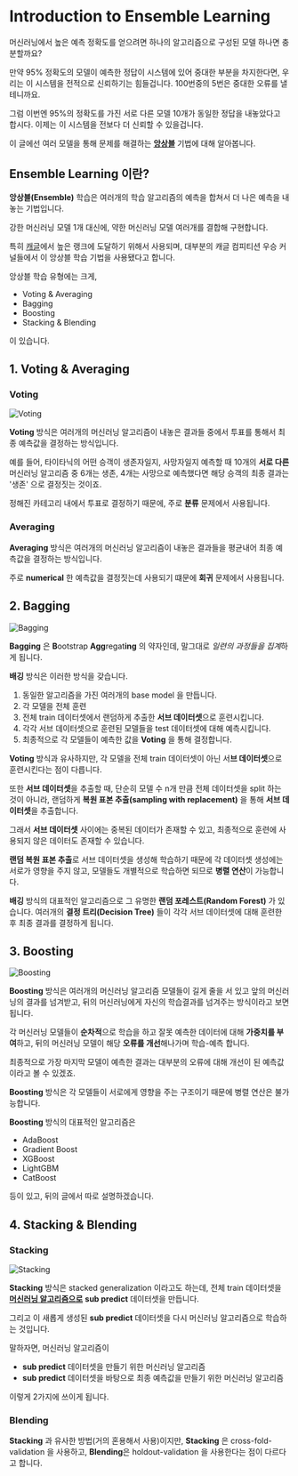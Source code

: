 # Introduction to Ensemble Learning



머신러닝에서 높은 예측 정확도를 얻으려면 하나의 알고리즘으로 구성된 모델 하나면 충분할까요?

만약 95% 정확도의 모델이 예측한 정답이 시스템에 있어 중대한 부분을 차지한다면, 우리는 이 시스템을 전적으로 신뢰하기는 힘들겁니다. 100번중의 5번은 중대한 오류를 낼테니까요.

그럼 이번엔 95%의 정확도를 가진 서로 다른 모델 10개가 동일한 정답을 내놓았다고 합시다. 이제는 이 시스템을 전보다 더 신뢰할 수 있을겁니다.

이 글에선 여러 모델을 통해 문제를 해결하는 <u>**앙상블**</u> 기법에 대해 알아봅니다.



## Ensemble Learning 이란?

**앙상블(Ensemble)** 학습은 여러개의 학습 알고리즘의 예측을 합쳐서 더 나은 예측을 내놓는 기법입니다.

강한 머신러닝 모델 1개 대신에, 약한 머신러닝 모델 여러개를 결합해 구현합니다.

특히 [캐글](https://www.kaggle.com/)에서 높은 랭크에 도달하기 위해서 사용되며, 대부분의 캐글 컴피티션 우승 커널들에서 이 앙상블 학습 기법을 사용됐다고 합니다.

앙상블 학습 유형에는 크게,

- Voting & Averaging
- Bagging
- Boosting
- Stacking & Blending

이 있습니다.



## 1. Voting & Averaging

### Voting

![Voting](introduction-to-ensemble-learning.assets/1568559769298.png)

**Voting** 방식은 여러개의 머신러닝 알고리즘이 내놓은 결과들 중에서 투표를 통해서 최종 예측값을 결정하는 방식입니다.

예를 들어, 타이타닉의 어떤 승객이 생존자일지, 사망자일지 예측할 때 10개의 **서로 다른** 머신러닝 알고리즘 중 6개는 생존, 4개는 사망으로 예측했다면 해당 승객의 최종 결과는 '생존' 으로 결정짓는 것이죠.

정해진 카테고리 내에서 투표로 결정하기 때문에, 주로 **분류** 문제에서 사용됩니다.

### Averaging

**Averaging** 방식은 여러개의 머신러닝 알고리즘이 내놓은 결과들을 평균내어 최종 예측값을 결정하는 방식입니다.

주로 **numerical** 한 예측값을 결정짓는데 사용되기 떄문에 **회귀** 문제에서 사용됩니다.



## 2. Bagging

![Bagging](introduction-to-ensemble-learning.assets/1568559881103.png)

**Bagging** 은 **B**ootstrap **Agg**regat**ing** 의 약자인데, 말그대로 *일련의 과정들을 집계*하게 됩니다.

**배깅** 방식은 이러한 방식을 갖습니다.

1. 동일한 알고리즘을 가진 여러개의 base model 을 만듭니다.
2. 각 모델을 전체 훈련 
3. 전체 train 데이터셋에서 랜덤하게 추출한 **서브 데이터셋**으로 훈련시킵니다.
4. 각각 서브 데이터셋으로 훈련된 모델들을 test 데이터셋에 대해 예측시킵니다.
5. 최종적으로 각 모델들이 예측한 값을 **Voting** 을 통해 결정합니다.

**Voting** 방식과 유사하지만, 각 모델을 전체 train 데이터셋이 아닌 서**브 데이터셋**으로 훈련시킨다는 점이 다릅니다.

또한 **서브 데이터셋**을 추출할 때,  단순히 모델 수 n개 만큼 전체 데이터셋을 split 하는 것이 아니라, 랜덤하게 **복원 표본 추출(sampling with replacement)** 을 통해 **서브 데이터셋**을 추출합니다.

그래서 **서브 데이터셋** 사이에는 중복된 데이터가 존재할 수 있고, 최종적으로 훈련에 사용되지 않은 데이터도 존재할 수 있습니다.

**랜덤 복원 표본 추출**로 서브 데이터셋을 생성해 학습하기 때문에 각 데이터셋 생성에는 서로가 영향을 주지 않고, 모델들도 개별적으로 학습하면 되므로 **병렬 연산**이 가능합니다.

**배깅** 방식의 대표적인 알고리즘으로 그 유명한 **랜덤 포레스트(Random Forest)** 가 있습니다. 여러개의 **결정 트리(Decision Tree)** 들이 각각 서브 데이터셋에 대해 훈련한 후 최종 결과를 결정하게 됩니다.



## 3. Boosting

![Boosting](introduction-to-ensemble-learning.assets/1568559902068.png)

**Boosting** 방식은 여러개의 머신러닝 알고리즘 모델들이 길게 줄을 서 있고 앞의 머신러닝의 결과를 넘겨받고, 뒤의 머신러닝에게 자신의 학습결과를 넘겨주는 방식이라고 보면 됩니다.

각 머신러닝 모델들이 **순차적**으로 학습을 하고 잘못 예측한 데이터에 대해 **가중치를 부여**하고, 뒤의 머신러닝 모델이 해당 **오류를 개선**해나가며 학습-예측 합니다.

최종적으로 가장 마지막 모델이 예측한 결과는 대부분의 오류에 대해 개선이 된 예측값이라고 볼 수 있겠죠.

**Boosting** 방식은 각 모델들이 서로에게 영향을 주는 구조이기 때문에 병렬 연산은 불가능합니다.

**Boosting** 방식의 대표적인 알고리즘은

- AdaBoost
- Gradient Boost
- XGBoost
- LightGBM
- CatBoost

등이 있고, 뒤의 글에서 따로 설명하겠습니다.



## 4. Stacking & Blending

### Stacking

![Stacking](introduction-to-ensemble-learning.assets/1568560109196.png)

**Stacking** 방식은 stacked generalization 이라고도 하는데, 전체 train 데이터셋을 <u>**머신러닝 알고리즘으로**</u> **sub predict** 데이터셋을 만듭니다.

그리고 이 새롭게 생성된 **sub predict** 데이터셋을 다시 머신러닝 알고리즘으로 학습하는 것입니다.

말하자면, 머신러닝 알고리즘이

- **sub predict** 데이터셋을 만들기 위한 머신러닝 알고리즘
- **sub predict** 데이터셋을 바탕으로 최종 예측값을 만들기 위한 머신러닝 알고리즘

이렇게 2가지에 쓰이게 됩니다.



### Blending

**Stacking** 과 유사한 방법(거의 혼용해서 사용)이지만, **Stacking** 은 cross-fold-validation 을 사용하고, **Blending**은 holdout-validation 을 사용한다는 점이 다르다고 합니다.